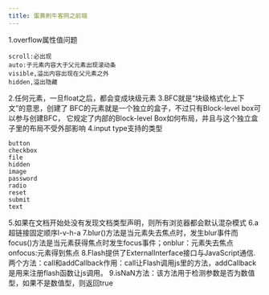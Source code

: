 ```yaml
---
title: 蛋黄刷牛客网之前端
---
```

1.overflow属性值问题
```
scroll:必出现
auto:子元素内容大于父元素出现滚动条
visible,溢出内容出现在父元素之外
hidden,溢出隐藏

```
2.任何元素，一旦float之后，都会变成块级元素
3.BFC就是“块级格式化上下文”的意思，创建了 BFC的元素就是一个独立的盒子，不过只有Block-level box可以参与创建BFC， 它规定了内部的Block-level Box如何布局，并且与这个独立盒子里的布局不受外部影响
4.input type支持的类型
```
button
checkbox
file
hidden
image
password
radio
reset
submit
text
```
5.如果在文档开始处没有发现文档类型声明，则所有浏览器都会默认混杂模式
6.a超链接固定顺序l-v-h-a
7.blur()方法是当元素失去焦点时，发生blur事件而focus()方法是当元素获得焦点时发生focus事件；onblur：元素失去焦点onfocus:元素得到焦点
8.Flash提供了ExternalInterface接口与JavaScript通信.两个方法：call和addCallback作用：call让Flash调用js里的方法，addCallback是用来注册flash函数让js调用。
9.isNaN方法：该方法用于检测参数是否为数值型，如果不是数值型，则返回true